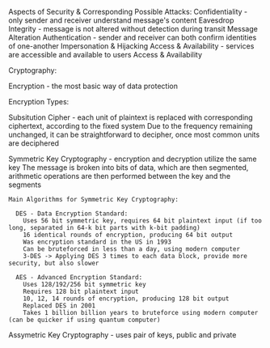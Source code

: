 Aspects of Security & Corresponding Possible Attacks:
  Confidentiality - only sender and receiver understand message's content              Eavesdrop
  Integrity - message is not altered without detection during transit                  Message Alteration
  Authentication - sender and receiver can both confirm identities of one-another      Impersonation & Hijacking
  Access & Availability - services are accessible and available to users               Access & Availability

Cryptography:

Encryption - the most basic way of data protection

Encryption Types:

  Subsitution Cipher - each unit of plaintext is replaced with corresponding ciphertext, according to the fixed system
  Due to the frequency remaining unchanged, it can be straightforward to decipher, once most common units are deciphered

  Symmetric Key Cryptography - encryption and decryption utilize the same key
  The message is broken into bits of data, which are then segmented, arithmetic operations are then performed between the key and the segments

    Main Algorithms for Symmetric Key Cryptography:

      DES - Data Encryption Standard:
        Uses 56 bit symmetric key, requires 64 bit plaintext input (if too long, separated in 64-k bit parts with k-bit padding)
        16 identical rounds of encryption, producing 64 bit output
        Was encryption standard in the US in 1993
        Can be bruteforced in less than a day, using modern computer
        3-DES -> Applying DES 3 times to each data block, provide more security, but also slower

      AES - Advanced Encryption Standard:
        Uses 128/192/256 bit symmetric key
        Requires 128 bit plaintext input
        10, 12, 14 rounds of encryption, producing 128 bit output
        Replaced DES in 2001
        Takes 1 billion billion years to bruteforce using modern computer (can be quicker if using quantum computer)

  Assymetric Key Cryptography - uses pair of keys, public and private

    
        
